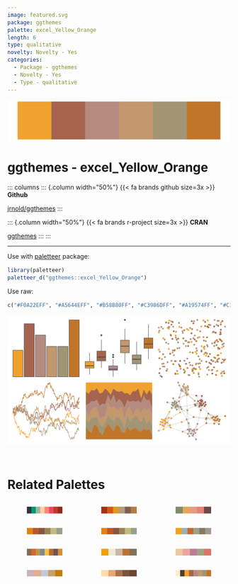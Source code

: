 ```yaml
---
image: featured.svg
package: ggthemes
palette: excel_Yellow_Orange
length: 6
type: qualitative
novelty: Novelty - Yes
categories:
  - Package - ggthemes
  - Novelty - Yes
  - Type - qualitative
---
```


![](featured.svg)

# ggthemes - excel_Yellow_Orange 

::: columns
::: {.column width="50%"}
{{< fa brands github size=3x >}}
**Github**

[jrnold/ggthemes](https://github.com/jrnold/ggthemes)
:::

::: {.column width="50%"}
{{< fa brands r-project size=3x >}}
**CRAN**

[ggthemes](https://CRAN.R-project.org/package=ggthemes)
:::
:::

<hr> 

Use with [paletteer](https://emilhvitfeldt.github.io/paletteer/) package:

```r
library(paletteer)
paletteer_d("ggthemes::excel_Yellow_Orange")
```

Use raw:

```r
c("#F0A22EFF", "#A5644EFF", "#B58B80FF", "#C3986DFF", "#A19574FF", "#C17529FF")
``` 

![](examples.png) 

<br>

# Related Palettes

<div class="list" style="display: grid; grid-template-columns: auto auto auto;"> <figure class="figure">
<a href="../../awtools/a_palette/"> <img src="../../awtools/a_palette/featured.svg" style="width: 100%;" class="figure-img"></a>
</figure> <figure class="figure">
<a href="../../ggthemes/excel_Red/"> <img src="../../ggthemes/excel_Red/featured.svg" style="width: 100%;" class="figure-img"></a>
</figure> <figure class="figure">
<a href="../../calecopal/dudleya/"> <img src="../../calecopal/dudleya/featured.svg" style="width: 100%;" class="figure-img"></a>
</figure> <figure class="figure">
<a href="../../ggthemes/excel_Retrospect/"> <img src="../../ggthemes/excel_Retrospect/featured.svg" style="width: 100%;" class="figure-img"></a>
</figure> <figure class="figure">
<a href="../../ggthemes/excel_Orange/"> <img src="../../ggthemes/excel_Orange/featured.svg" style="width: 100%;" class="figure-img"></a>
</figure> <figure class="figure">
<a href="../../ggthemes/excel_Parcel/"> <img src="../../ggthemes/excel_Parcel/featured.svg" style="width: 100%;" class="figure-img"></a>
</figure> <figure class="figure">
<a href="../../IslamicArt/istanbul3/"> <img src="../../IslamicArt/istanbul3/featured.svg" style="width: 100%;" class="figure-img"></a>
</figure> <figure class="figure">
<a href="../../fishualize/Hypleurochilus_fissicornis/"> <img src="../../fishualize/Hypleurochilus_fissicornis/featured.svg" style="width: 100%;" class="figure-img"></a>
</figure> <figure class="figure">
<a href="../../lisa/JohnSingerSargent_2/"> <img src="../../lisa/JohnSingerSargent_2/featured.svg" style="width: 100%;" class="figure-img"></a>
</figure> <figure class="figure">
<a href="../../fishualize/Lutjanus_jocu/"> <img src="../../fishualize/Lutjanus_jocu/featured.svg" style="width: 100%;" class="figure-img"></a>
</figure> <figure class="figure">
<a href="../../lisa/JohannJacobUlrich/"> <img src="../../lisa/JohannJacobUlrich/featured.svg" style="width: 100%;" class="figure-img"></a>
</figure> <figure class="figure">
<a href="../../Redmonder/qMSOYlOr/"> <img src="../../Redmonder/qMSOYlOr/featured.svg" style="width: 100%;" class="figure-img"></a>
</figure> 
</div>
